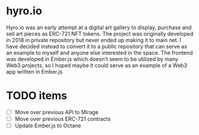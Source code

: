 # hyro.io

Hyro.io was an early attempt at a digital art gallery to display, purchase and sell art pieces as ERC-721 NFT tokens. The project was originally developed in 2018 in private repository but never ended up making it to main net. I have decided instead to convert it to a public repository that can serve as an example to myself and anyone else interested in the space. The frontend was developed in Ember.js which doesn't seem to be utilized by many Web3 projects, so I hoped maybe it could serve as an example of a Web3 app written in Ember.js

# TODO items
- [ ] Move over previous API to Mirage
- [ ] Move over previous ERC-721 contracts
- [ ] Update Ember.js to Octane
